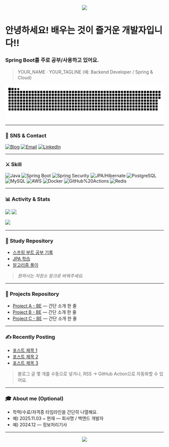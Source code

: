 
<!-- 헤더 배너(원하시면 이미지 교체) -->
<p align="center">
  <img src="https://capsule-render.vercel.app/api?type=waving&color=0:6a11cb,100:2575fc&height=180&section=header&text=Hi%20there%20👋&fontSize=42&fontColor=ffffff" />
</p>

# 안녕하세요! 배우는 것이 즐거운 개발자입니다!!  
### Spring Boot를 주로 공부/사용하고 있어요.

<!-- 간단 자기소개 한 줄 -->
> YOUR_NAME · YOUR_TAGLINE (예: Backend Developer / Spring & Cloud)


<a href="https://github.com/Mouon">
    <img src="contributions.svg" />
</a>  

---

### 📨 SNS & Contact
[![Blog](https://img.shields.io/badge/Tech%20Blog-12100E?style=flat&logo=dev.to&logoColor=white)](your-blog-url)
[![Email](https://img.shields.io/badge/Email-181717?style=flat&logo=gmail&logoColor=white)](mailto:your-email)
[![LinkedIn](https://img.shields.io/badge/LinkedIn-0A66C2?style=flat&logo=linkedin&logoColor=white)](your-linkedin-url)

---

### ⚔️ Skill
<!-- 사용 기술을 원하시는 대로 추가/삭제 -->
![Java](https://img.shields.io/badge/Java-007396?style=flat&logo=openjdk&logoColor=white)
![Spring Boot](https://img.shields.io/badge/Spring%20Boot-6DB33F?style=flat&logo=springboot&logoColor=white)
![Spring Security](https://img.shields.io/badge/Spring%20Security-6DB33F?style=flat&logo=springsecurity&logoColor=white)
![JPA/Hibernate](https://img.shields.io/badge/JPA%2FHibernate-59666C?style=flat&logo=hibernate&logoColor=white)
![PostgreSQL](https://img.shields.io/badge/PostgreSQL-336791?style=flat&logo=postgresql&logoColor=white)
![MySQL](https://img.shields.io/badge/MySQL-4479A1?style=flat&logo=mysql&logoColor=white)
![AWS](https://img.shields.io/badge/AWS-232F3E?style=flat&logo=amazon-aws&logoColor=white)
![Docker](https://img.shields.io/badge/Docker-2496ED?style=flat&logo=docker&logoColor=white)
![GitHub%20Actions](https://img.shields.io/badge/GitHub%20Actions-2088FF?style=flat&logo=github-actions&logoColor=white)
![Redis](https://img.shields.io/badge/Redis-DC382D?style=flat&logo=redis&logoColor=white)

---

### 📊 Activity & Stats
<!-- GitHub Readme Stats / Streak / Top Langs : 사용자명(chulhyun96)만 변경 -->
<p>
  <img height="165" src="https://github-readme-stats.vercel.app/api?username=chulhyun96&show_icons=true&theme=transparent" />
  <img height="165" src="https://github-readme-streak-stats.herokuapp.com/?user=chulhyun96&theme=transparent" />
</p>
<p>
  <img height="165" src="https://github-readme-stats.vercel.app/api/top-langs/?username=chulhyun96&layout=compact&langs_count=8&theme=transparent" />
</p>

---

### 🧩 Study Repository
- [스프링 부트 공부 기록](https://github.com/chulhyun96?tab=repositories&q=spring)  
- [JPA 학습](https://github.com/chulhyun96?tab=repositories&q=jpa)  
- [알고리즘 풀이](https://github.com/chulhyun96?tab=repositories&q=algorithm)

> *원하시는 저장소 링크로 바꿔주세요.*

---

### 🚀 Projects Repository
- [Project A - BE](https://github.com/chulhyun96/REPO_A) — 간단 소개 한 줄
- [Project B - BE](https://github.com/chulhyun96/REPO_B) — 간단 소개 한 줄
- [Project C - BE](https://github.com/chulhyun96/REPO_C) — 간단 소개 한 줄

---

### ✍️ Recently Posting
- [포스트 제목 1](your-blog-post-1)
- [포스트 제목 2](your-blog-post-2)
- [포스트 제목 3](your-blog-post-3)

> 블로그 글 몇 개를 수동으로 넣거나, RSS → GitHub Action으로 자동화할 수 있어요.

---

### 🎓 About me (Optional)
- 학력/수료/자격증 타임라인을 간단히 나열해요.
- 예) 2025.11.03 ~ 현재 — 회사명 / 백엔드 개발자  
- 예) 2024.12 — 정보처리기사

---

<!-- 바닥글 배너(선택) -->
<p align="center">
  <img src="https://capsule-render.vercel.app/api?type=waving&color=0:2575fc,100:6a11cb&height=120&section=footer&fontSize=0" />
</p>
